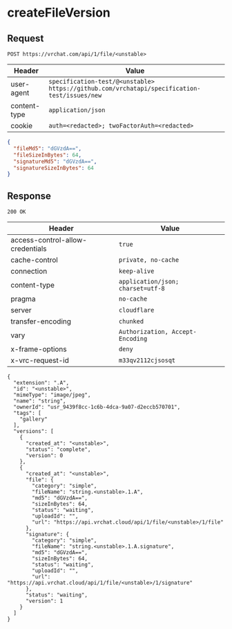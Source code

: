 # createFileVersion

## Request
`POST https://vrchat.com/api/1/file/<unstable>`

| Header | Value |
| ------ | ----- |
| user-agent | `specification-test/@<unstable> https://github.com/vrchatapi/specification-test/issues/new` |
| content-type | `application/json` |
| cookie | `auth=<redacted>; twoFactorAuth=<redacted>` |

```json
{
  "fileMd5": "dGVzdA==",
  "fileSizeInBytes": 64,
  "signatureMd5": "dGVzdA==",
  "signatureSizeInBytes": 64
}
```


## Response
`200 OK`

| Header | Value |
| ------ | ----- |
| access-control-allow-credentials | `true` |
| cache-control | `private, no-cache` |
| connection | `keep-alive` |
| content-type | `application/json; charset=utf-8` |
| pragma | `no-cache` |
| server | `cloudflare` |
| transfer-encoding | `chunked` |
| vary | `Authorization, Accept-Encoding` |
| x-frame-options | `deny` |
| x-vrc-request-id | `m33qv2112cjsosqt` |

```jsonc
{
  "extension": ".A",
  "id": "<unstable>",
  "mimeType": "image/jpeg",
  "name": "string",
  "ownerId": "usr_9439f8cc-1c6b-4dca-9a07-d2eccb570701",
  "tags": [
    "gallery"
  ],
  "versions": [
    {
      "created_at": "<unstable>",
      "status": "complete",
      "version": 0
    },
    {
      "created_at": "<unstable>",
      "file": {
        "category": "simple",
        "fileName": "string.<unstable>.1.A",
        "md5": "dGVzdA==",
        "sizeInBytes": 64,
        "status": "waiting",
        "uploadId": "",
        "url": "https://api.vrchat.cloud/api/1/file/<unstable>/1/file"
      },
      "signature": {
        "category": "simple",
        "fileName": "string.<unstable>.1.A.signature",
        "md5": "dGVzdA==",
        "sizeInBytes": 64,
        "status": "waiting",
        "uploadId": "",
        "url": "https://api.vrchat.cloud/api/1/file/<unstable>/1/signature"
      },
      "status": "waiting",
      "version": 1
    }
  ]
}
```
